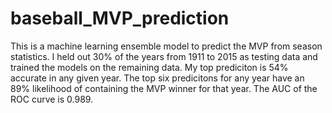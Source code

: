 # baseball_MVP_prediction

This is a machine learning ensemble model to predict the MVP from season statistics. I held out 30% of the years from 1911 to 2015 as testing data and trained the models on the remaining data. My top prediciton is 54% accurate in any given year. The top six predicitons for any year have an 89% likelihood of containing the MVP winner for that year. The AUC of the ROC curve is 0.989.

